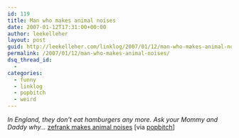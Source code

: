 ```yaml
---
id: 119
title: Man who makes animal noises
date: 2007-01-12T17:31:00+00:00
author: leekelleher
layout: post
guid: http://leekelleher.com/linklog/2007/01/12/man-who-makes-animal-noises/
permalink: /2007/01/12/man-who-makes-animal-noises/
dsq_thread_id:
  - 
categories:
  - funny
  - linklog
  - popbitch
  - weird
---
```

_In England, they don&#8217;t eat hamburgers any more. Ask your Mommy and Daddy why&#8230;_ [zefrank makes animal noises](http://www.zefrank.com/forella/swfs/index.html) [via [popbitch](http://www.popbitch.com/)]